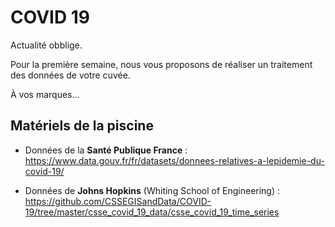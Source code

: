 # COVID 19

Actualité obblige.

Pour la première semaine, nous vous proposons de réaliser un traitement des données
de votre cuvée.

À vos marques...

## Matériels de la piscine

* Données de la **Santé Publique France** : https://www.data.gouv.fr/fr/datasets/donnees-relatives-a-lepidemie-du-covid-19/

* Données de **Johns Hopkins** (Whiting School of Engineering) : https://github.com/CSSEGISandData/COVID-19/tree/master/csse_covid_19_data/csse_covid_19_time_series

